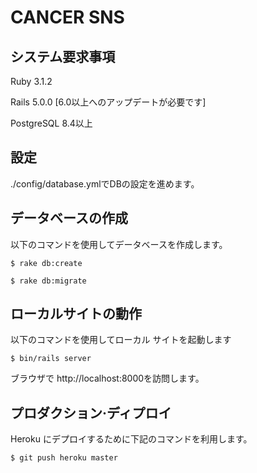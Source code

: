 # CANCER SNS


## システム要求事項

Ruby 3.1.2

Rails 5.0.0 [6.0以上へのアップデートが必要です]

PostgreSQL 8.4以上

## 設定

./config/database.ymlでDBの設定を進めます。

## データベースの作成

以下のコマンドを使用してデータベースを作成します。
```
$ rake db:create

$ rake db:migrate
```
## ローカルサイトの動作

以下のコマンドを使用してローカル サイトを起動します
```
$ bin/rails server
```
ブラウザで http://localhost:8000を訪問します。

## プロダクション·ディプロイ

Heroku にデプロイするために下記のコマンドを利用します。
```
$ git push heroku master
```
